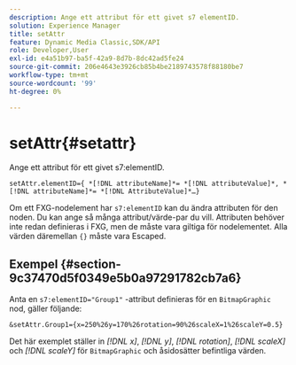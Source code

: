 ```yaml
---
description: Ange ett attribut för ett givet s7 elementID.
solution: Experience Manager
title: setAttr
feature: Dynamic Media Classic,SDK/API
role: Developer,User
exl-id: e4a51b97-ba5f-42a9-8d7b-8dc42ad5fe24
source-git-commit: 206e4643e3926cb85b4be2189743578f88180be7
workflow-type: tm+mt
source-wordcount: '99'
ht-degree: 0%

---
```


# setAttr{#setattr}

Ange ett attribut för ett givet s7:elementID.

`setAttr.elementID={ *[!DNL attributeName]*= *[!DNL attributeValue]*, *[!DNL attributeName]*= *[!DNL AttributeValue]*…}`

Om ett FXG-nodelement har `s7:elementID` kan du ändra attributen för den noden. Du kan ange så många attribut/värde-par du vill. Attributen behöver inte redan definieras i FXG, men de måste vara giltiga för nodelementet. Alla värden däremellan `{}` måste vara Escaped.

## Exempel {#section-9c37470d5f0349e5b0a97291782cb7a6}

Anta en `s7:elementID="Group1"` -attribut definieras för en `BitmapGraphic` nod, gäller följande:

`&setAttr.Group1={x=250%26y=170%26rotation=90%26scaleX=1%26scaleY=0.5}`

Det här exemplet ställer in *[!DNL x]*, *[!DNL y]*, *[!DNL rotation]*, *[!DNL scaleX]* och *[!DNL scaleY]* för `BitmapGraphic` och åsidosätter befintliga värden.

